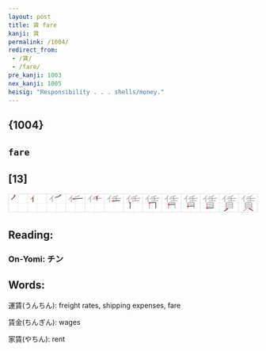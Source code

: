 ```yaml
---
layout: post
title: 賃 fare
kanji: 賃
permalink: /1004/
redirect_from:
 - /賃/
 - /fare/
pre_kanji: 1003
nex_kanji: 1005
heisig: "Responsibility . . . shells/money."
---
```


## {1004}

## `fare`

## [13]

<div class="stroke"><img src="../images/E8B383.png" /></div>

## Reading:

### On-Yomi: チン

## Words:

運賃(うんちん): freight rates, shipping expenses, fare

賃金(ちんぎん): wages

家賃(やちん): rent
